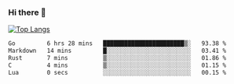 ### Hi there 👋

<!--
**3Xpl0it3r/3Xpl0it3r** is a ✨ _special_ ✨ repository because its `README.md` (this file) appears on your GitHub profile.

Here are some ideas to get you started:

- 🔭 I’m currently working on ...
- 🌱 I’m currently learning ...
- 👯 I’m looking to collaborate on ...
- 🤔 I’m looking for help with ...
- 💬 Ask me about ...
- 📫 How to reach me: ...
- 😄 Pronouns: ...
- ⚡ Fun fact: ...
-->


[![Top Langs](https://github-readme-stats.vercel.app/api/top-langs/?username=3Xpl0it3r&layout=compact)](https://github.com/3Xpl0it3r/3Xpl0it3r)

<!--START_SECTION:waka-->

```txt
Go         6 hrs 28 mins   ███████████████████████▒░   93.38 %
Markdown   14 mins         █░░░░░░░░░░░░░░░░░░░░░░░░   03.41 %
Rust       7 mins          ▒░░░░░░░░░░░░░░░░░░░░░░░░   01.86 %
C          4 mins          ▒░░░░░░░░░░░░░░░░░░░░░░░░   01.15 %
Lua        0 secs          ░░░░░░░░░░░░░░░░░░░░░░░░░   00.15 %
```

<!--END_SECTION:waka-->
